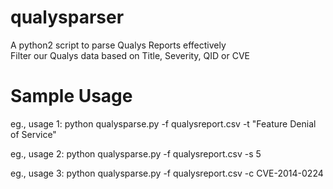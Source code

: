 # qualysparser
A python2 script to parse Qualys Reports effectively  
Filter our Qualys data based on Title, Severity, QID or CVE 

# Sample Usage

eg., usage 1: python qualysparse.py -f qualysreport.csv -t "Feature Denial of Service"

eg., usage 2: python qualysparse.py -f qualysreport.csv -s 5

eg., usage 3: python qualysparse.py -f qualysreport.csv -c CVE-2014-0224
